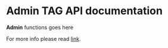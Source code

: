 # Admin TAG API documentation

**Admin** functions goes here 

For more info please read [link](/docs/readme.md).

